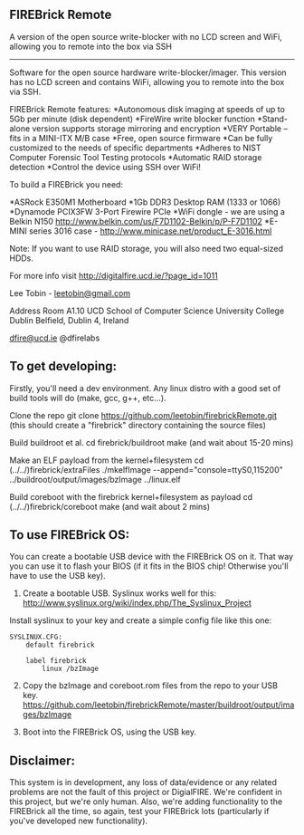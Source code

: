 FIREBrick Remote
---

A version of the open source write-blocker with no LCD screen and WiFi, allowing you to remote into the box via SSH 

---

Software for the open source hardware write-blocker/imager.
This version has no LCD screen and contains WiFi, allowing you to remote into the box via SSH.

FIREBrick Remote features:
*Autonomous disk imaging at speeds of up to 5Gb per minute (disk dependent)
*FireWire write blocker function
*Stand-alone version supports storage mirroring and encryption
*VERY Portable – fits in a MINI-ITX M/B case
*Free, open source firmware
*Can be fully customized to the needs of specific departments
*Adheres to NIST Computer Forensic Tool Testing protocols
*Automatic RAID storage detection
*Control the device using SSH over WiFi!

To build a FIREBrick you need:

*ASRock E350M1 Motherboard
*1Gb DDR3 Desktop RAM (1333 or 1066)
*Dynamode PCIX3FW 3-Port Firewire PCIe
*WiFi dongle - we are using a Belkin N150 http://www.belkin.com/us/F7D1102-Belkin/p/P-F7D1102
*E-MINI series 3016 case - http://www.minicase.net/product_E-3016.html

Note: If you want to use RAID storage, you will also need two equal-sized HDDs. 

For more info visit http://digitalfire.ucd.ie/?page_id=1011

Lee Tobin - leetobin@gmail.com

Address 
Room A1.10
UCD School of Computer Science
University College Dublin
Belfield, Dublin 4, Ireland

dfire@ucd.ie
@dfirelabs


To get developing:
---
Firstly, you'll need a dev environment. Any linux distro with a good set of build tools will do (make, gcc, g++, etc...).

Clone the repo
	git clone https://github.com/leetobin/firebrickRemote.git 
	(this should create a "firebrick" directory containing the source files)

Build buildroot et al.
	cd firebrick/buildroot
	make (and wait about 15-20 mins)

Make an ELF payload from the kernel+filesystem
	cd (../../)firebrick/extraFiles
	./mkelfImage --append="console=ttyS0,115200" ../buildroot/output/images/bzImage ../linux.elf

Build coreboot with the firebrick kernel+filesystem as payload
	cd (../../)firebrick/coreboot
	make (and wait about 2 mins)

To use FIREBrick OS:
---

You can create a bootable USB device with the FIREBrick OS on it. That way you can use it to flash your BIOS (if it fits in the BIOS chip! Otherwise you'll have to use the USB key).

1. Create a bootable USB.
Syslinux works well for this: http://www.syslinux.org/wiki/index.php/The_Syslinux_Project

Install syslinux to your key and create a simple config file like this one:
	
	SYSLINUX.CFG:
		default firebrick

		label firebrick
			linux /bzImage

2. Copy the bzImage and coreboot.rom files from the repo to your USB key.
https://github.com/leetobin/firebrickRemote/master/buildroot/output/images/bzImage

3. Boot into the FIREBrick OS, using the USB key.

Disclaimer:
--
This system is in development, any loss of data/evidence or any related problems are not the fault of this project or DigialFIRE. We're confident in this project, but we're only human. Also, we're adding functionality to the FIREBrick all the time, so again, test your FIREBrick lots (particularly if you've developed new functionality).
